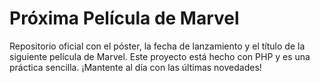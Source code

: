 # Próxima Película de Marvel

Repositorio oficial con el póster, la fecha de lanzamiento y el título de la siguiente película de Marvel. Este proyecto está hecho con PHP y es una práctica sencilla. ¡Mantente al día con las últimas novedades!
